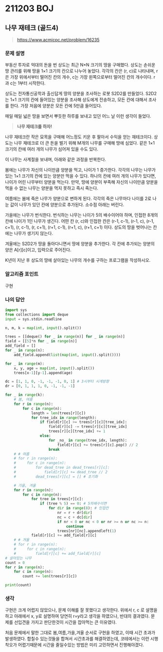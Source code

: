 # 211203 BOJ

## 나무 재테크 (골드4)

> https://www.acmicpc.net/problem/16235

### 문제 설명

부동산 투자로 억대의 돈을 번 상도는 최근 N×N 크기의 땅을 구매했다. 상도는 손쉬운 땅 관리를 위해 땅을 1×1 크기의 칸으로 나누어 놓았다. 각각의 칸은 (r, c)로 나타내며, r은 가장 위에서부터 떨어진 칸의 개수, c는 가장 왼쪽으로부터 떨어진 칸의 개수이다. r과 c는 1부터 시작한다.

상도는 전자통신공학과 출신답게 땅의 양분을 조사하는 로봇 S2D2를 만들었다. S2D2는 1×1 크기의 칸에 들어있는 양분을 조사해 상도에게 전송하고, 모든 칸에 대해서 조사를 한다. 가장 처음에 양분은 모든 칸에 5만큼 들어있다.

매일 매일 넓은 땅을 보면서 뿌듯한 하루를 보내고 있던 어느 날 이런 생각이 들었다.

> **나무 재테크를 하자!**

나무 재테크란 작은 묘목을 구매해 어느정도 키운 후 팔아서 수익을 얻는 재테크이다. 상도는 나무 재테크로 더 큰 돈을 벌기 위해 M개의 나무를 구매해 땅에 심었다. 같은 1×1 크기의 칸에 여러 개의 나무가 심어져 있을 수도 있다.

이 나무는 사계절을 보내며, 아래와 같은 과정을 반복한다.

봄에는 나무가 자신의 나이만큼 양분을 먹고, 나이가 1 증가한다. 각각의 나무는 나무가 있는 1×1 크기의 칸에 있는 양분만 먹을 수 있다. 하나의 칸에 여러 개의 나무가 있다면, 나이가 어린 나무부터 양분을 먹는다. 만약, 땅에 양분이 부족해 자신의 나이만큼 양분을 먹을 수 없는 나무는 양분을 먹지 못하고 즉시 죽는다.

여름에는 봄에 죽은 나무가 양분으로 변하게 된다. 각각의 죽은 나무마다 나이를 2로 나눈 값이 나무가 있던 칸에 양분으로 추가된다. 소수점 아래는 버린다.

가을에는 나무가 번식한다. 번식하는 나무는 나이가 5의 배수이어야 하며, 인접한 8개의 칸에 나이가 1인 나무가 생긴다. 어떤 칸 (r, c)와 인접한 칸은 (r-1, c-1), (r-1, c), (r-1, c+1), (r, c-1), (r, c+1), (r+1, c-1), (r+1, c), (r+1, c+1) 이다. 상도의 땅을 벗어나는 칸에는 나무가 생기지 않는다.

겨울에는 S2D2가 땅을 돌아다니면서 땅에 양분을 추가한다. 각 칸에 추가되는 양분의 양은 A[r][c]이고, 입력으로 주어진다.

K년이 지난 후 상도의 땅에 살아있는 나무의 개수를 구하는 프로그램을 작성하시오.

### 알고리즘 포인트

구현

### 나의 답안

```python
import sys
from collections import deque
input = sys.stdin.readline

n, m, k = map(int, input().split())

trees = [[deque() for _ in range(n)] for _ in range(n)]
field = [[5]*n for _ in range(n)]
add_field = []
for _ in range(n):
    add_field.append(list(map(int, input().split())))

for _ in range(m):
    x, y, age = map(int, input().split())
    trees[x-1][y-1].append(age)

dc = [1, 1, 0, -1, -1, -1, 0, 1] # 3시부터 시계방향
dr = [0, 1, 1, 1, 0, -1, -1, -1]

for _ in range(k):
    # 봄, 여름
    for r in range(n):
        for c in range(n):
            length = len(trees[r][c])
            for tree_idx in range(length):
                if field[r][c] >= trees[r][c][tree_idx]:
                    field[r][c] -= trees[r][c][tree_idx]
                    trees[r][c][tree_idx] += 1
                else:
                    for _no_ in range(tree_idx, length):
                        field[r][c] += trees[r][c].pop() // 2
                    break
    # # 여름
    # for r in range(n):
    #     for c in range(n):
    #         for dead_tree in dead_trees[r][c]:
    #             field[r][c] += dead_tree // 2
    #         dead_trees[r][c] = [] # 초기화

    # 가을, 겨울
    for r in range(n):
        for c in range(n):
            for tree in trees[r][c]:
                if (tree % 5) == 0: # 5의배수이면
                    for dir in range(8): # 인접칸
                        nr = r + dr[dir]
                        nc = c + dc[dir]
                        if nr < 0 or nc < 0 or nr >= n or nc >= n:
                            continue
                        trees[nr][nc].appendleft(1)
            field[r][c] += add_field[r][c]
    # # 겨울
    # for r in range(n):
    #     for c in range(n):
    #         field[r][c] += add_field[r][c]
# 살아있는 나무
count = 0
for r in range(n):
    for c in range(n):
        count += len(trees[r][c])

print(count)
```

### 생각

구현은 크게 어렵지 않았으나, 문제 이해를 잘 못했다고 생각한다. 위에서 r, c 로 설명을 하고 아래에서 x, y로 설명하여 당연히 r=y라고 생각을 하였으나, 반대의 결과였다. 문제를 선입견을 가지고 판단한것이 시간을 잡아먹는 큰 이유였다.

처음 문제에서 말한 그대로 봄,여름,가을,겨울 순서로 구현을 하였고, 이때 시간 초과가 발생하였다. 합칠수 있는것들을 합쳐서 시간초과를 해결하였는데, 코테에서는 이런 시행착오가 어렵기때문에 시간을 줄일수있는 방법은 미리 고민하면서 진행해야겠다.

